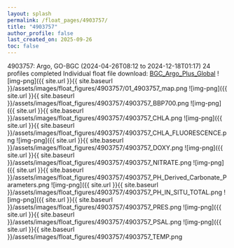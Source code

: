 ```yaml
---
layout: splash
permalink: /float_pages/4903757/
title: "4903757"
author_profile: false
last_created_on: 2025-09-26
toc: false
---
```

 
4903757: Argo, GO-BGC (2024-04-26T08:12 to 2024-12-18T01:17)
24 profiles completed
Individual float file download: [BGC_Argo_Plus_Global](https://ftp.soest.hawaii.edu/bgc_argo_plus/Individual_Floats/outliers_removed/4903757_Sprof_processed.nc)
![img-png]({{ site.url }}{{ site.baseurl }}/assets/images/float_figures/4903757/01_4903757_map.png
![img-png]({{ site.url }}{{ site.baseurl }}/assets/images/float_figures/4903757/4903757_BBP700.png
![img-png]({{ site.url }}{{ site.baseurl }}/assets/images/float_figures/4903757/4903757_CHLA.png
![img-png]({{ site.url }}{{ site.baseurl }}/assets/images/float_figures/4903757/4903757_CHLA_FLUORESCENCE.png
![img-png]({{ site.url }}{{ site.baseurl }}/assets/images/float_figures/4903757/4903757_DOXY.png
![img-png]({{ site.url }}{{ site.baseurl }}/assets/images/float_figures/4903757/4903757_NITRATE.png
![img-png]({{ site.url }}{{ site.baseurl }}/assets/images/float_figures/4903757/4903757_PH_Derived_Carbonate_Parameters.png
![img-png]({{ site.url }}{{ site.baseurl }}/assets/images/float_figures/4903757/4903757_PH_IN_SITU_TOTAL.png
![img-png]({{ site.url }}{{ site.baseurl }}/assets/images/float_figures/4903757/4903757_PRES.png
![img-png]({{ site.url }}{{ site.baseurl }}/assets/images/float_figures/4903757/4903757_PSAL.png
![img-png]({{ site.url }}{{ site.baseurl }}/assets/images/float_figures/4903757/4903757_TEMP.png

